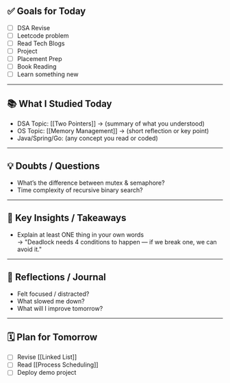 ## ✅ Goals for Today 
- [ ] DSA Revise 
- [ ] Leetcode problem
- [ ] Read Tech Blogs 
- [ ] Project
- [ ] Placement Prep
- [ ] Book Reading
- [ ] Learn something new

---

## 📚 What I Studied Today
- DSA Topic: [[Two Pointers]] → (summary of what you understood)
- OS Topic: [[Memory Management]] → (short reflection or key point)
- Java/Spring/Go: (any concept you read or coded)

---

## 💡 Doubts / Questions
- What’s the difference between mutex & semaphore?
- Time complexity of recursive binary search?

---

## 🧠 Key Insights / Takeaways
- Explain at least ONE thing in your own words  
  → "Deadlock needs 4 conditions to happen — if we break one, we can avoid it."

---
## 💬 Reflections / Journal
- Felt focused / distracted?
- What slowed me down?
- What will I improve tomorrow?
---
## 🗓️ Plan for Tomorrow
- [ ] Revise [[Linked List]]
- [ ] Read [[Process Scheduling]]
- [ ] Deploy demo project
